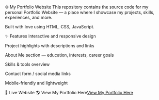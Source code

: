 🌐 My Portfolio Website
This repository contains the source code for my personal Portfolio Website — a place where I showcase my projects, skills, experiences, and more.

Built with love using HTML, CSS, JavaScript.

✨ Features
Interactive and responsive design

Project highlights with descriptions and links

About Me section — education, interests, career goals

Skills & tools overview

Contact form / social media links

Mobile-friendly and lightweight

🚀 Live Website
🌎 View My Portfolio Here[View My Portfolio Here](https://saran612.github.io/)

